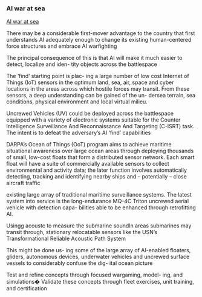 ### AI war at sea

[AI war at sea](https://d1wqtxts1xzle7.cloudfront.net/67317805/Winning_The_AI_Enabled_War_at_Sea_Center_for_International_Maritime_Security-libre.pdf?1620966207=&response-content-disposition=inline%3B+filename%3DWinning_The_AI_Enabled_War_at_Sea.pdf&Expires=1706814371&Signature=Kn2iAd1isMVmtujDP-X0DYnk2LrZrIXQWgqrfdm24P64SM96LUlnr7KgjTPR26yO1Ug0Uh4TGgQKJYU-RnTwiFbXQmgotAnSG6DCc6AH5OqjyIFqeoOkz75OWsMLF9pr7lbw6zgr7CRR4lZYz1DBMoWSwc4iEitLqRV02tAVuPa8i2d9t~-ZaZQbd-VMyNNUPBEilKIH171CmHNrZnaQkgRELoGOE2MVsV8NezPhG47RCb8NCTTdEsUW8GFg2MhDePu89FkEAIQO6BqnDsvr-Ye0Jtnuspj6KQaYksRfZwcr3cXrunIkTLQv~yEARDpx1OzLBOLyNuXz68V-5yGlbw__&Key-Pair-Id=APKAJLOHF5GGSLRBV4ZA)

There
may be a considerable first-mover advantage to the country that first understands
AI adequately enough to change its existing human-centered force structures and
embrace AI warfighting

The principal
consequence of this is that AI will make it much easier to detect, localize and iden-
tity objects across the battlespace

 The ‘find’ starting point is plac-
ing a large number of low cost Internet of Things (IoT) sensors in the optimum
land, sea, air, space and cyber locations in the areas across which hostile forces
may transit. From these sensors, a deep understanding can be gained of the un-
dersea terrain, sea conditions, physical environment and local virtual milieu.

Uncrewed Vehicles (UV) could be deployed across
the battlespace equipped with a variety of electronic systems suitable for the
Counter Intelligence Surveillance And Reconnaissance And Targeting (C-ISRT)
task. The intent is to defeat the adversary’s AI ‘find’ capabilities

DARPA’s Ocean of Things (OoT) program aims to achieve maritime situational
awareness over large ocean areas through deploying thousands of small, low-cost
floats that form a distributed sensor network. Each smart float will have a suite of
commercially available sensors to collect environmental and activity data; the
later function involves automatically detecting, tracking and identifying nearby
ships and – potentially – close aircraft traffic

existing large
array of traditional maritime surveillance systems. The latest system into service
is the long-endurance MQ-4C Triton uncrewed aerial vehicle with detection capa-
bilities able to be enhanced through retrofitting AI.

Usingg acoustc to measure the submarine soundIn areas submarines may transit
through, stationary relocatable sensors like the USN’s Transformational Reliable
Acoustic Path System 

This might be done us-
ing some of the large array of AI-enabled floaters, gliders, autonomous devices,
underwater vehicles and uncrewed surface vessels to considerably confuse the dig-
ital ocean picture

Test and refine concepts through focused wargaming, model-
ing, and simulations� Validate these concepts through fleet exercises, unit
training, and certification
